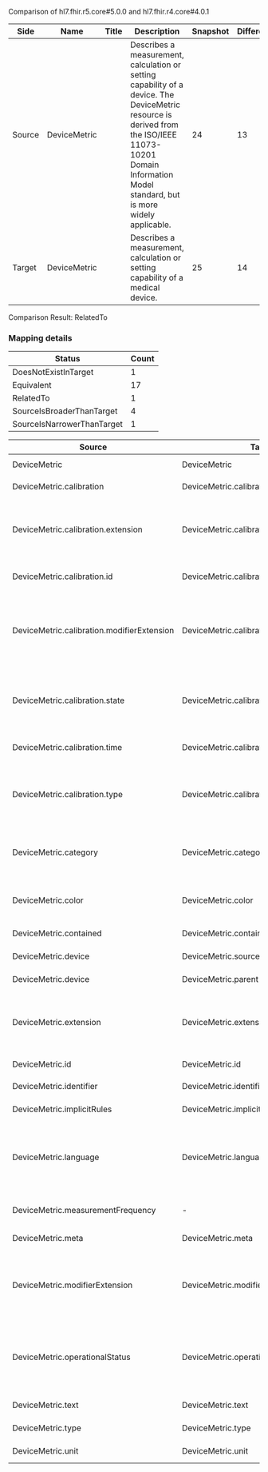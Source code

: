 Comparison of hl7.fhir.r5.core#5.0.0 and hl7.fhir.r4.core#4.0.1

| Side | Name | Title | Description | Snapshot | Differential |
| --- | --- | --- | --- | --- | --- |
| Source | DeviceMetric |  | Describes a measurement, calculation or setting capability of a device.  The DeviceMetric resource is derived from the ISO/IEEE 11073-10201 Domain Information Model standard, but is more widely applicable.  | 24 | 13 |
| Target | DeviceMetric |  | Describes a measurement, calculation or setting capability of a medical device. | 25 | 14 |


Comparison Result: RelatedTo


### Mapping details

| Status | Count |
| ------ | ----- |
DoesNotExistInTarget | 1 |
Equivalent | 17 |
RelatedTo | 1 |
SourceIsBroaderThanTarget | 4 |
SourceIsNarrowerThanTarget | 1 |


| Source | Target | Status | Message |
| ------ | ------ | ------ | ------- |
| DeviceMetric | DeviceMetric | Equivalent | R5 `DeviceMetric` maps as Equivalent to R4 `DeviceMetric` |
| DeviceMetric.calibration | DeviceMetric.calibration | Equivalent | R5 `DeviceMetric.calibration` maps as Equivalent to R4 `DeviceMetric.calibration` |
| DeviceMetric.calibration.extension | DeviceMetric.calibration.extension | SourceIsBroaderThanTarget | R5 `DeviceMetric.calibration.extension` maps as SourceIsBroaderThanTarget to R4 `DeviceMetric.calibration.extension` - extension has change due to type change: R5 `extension` `Extension` maps as SourceIsBroaderThanTarget for R4 `extension` |
| DeviceMetric.calibration.id | DeviceMetric.calibration.id | Equivalent | R5 `DeviceMetric.calibration.id` maps as Equivalent to R4 `DeviceMetric.calibration.id` |
| DeviceMetric.calibration.modifierExtension | DeviceMetric.calibration.modifierExtension | SourceIsBroaderThanTarget | R5 `DeviceMetric.calibration.modifierExtension` maps as SourceIsBroaderThanTarget to R4 `DeviceMetric.calibration.modifierExtension` - modifierExtension has change due to type change: R5 `modifierExtension` `Extension` maps as SourceIsBroaderThanTarget for R4 `modifierExtension` |
| DeviceMetric.calibration.state | DeviceMetric.calibration.state | Equivalent | R5 `DeviceMetric.calibration.state` maps as Equivalent to R4 `DeviceMetric.calibration.state` - state has compatible required binding for code type: http://hl7.org/fhir/ValueSet/metric-calibration-state|5.0.0 and http://hl7.org/fhir/ValueSet/metric-calibration-state|4.0.1 (Equivalent) |
| DeviceMetric.calibration.time | DeviceMetric.calibration.time | Equivalent | R5 `DeviceMetric.calibration.time` maps as Equivalent to R4 `DeviceMetric.calibration.time` |
| DeviceMetric.calibration.type | DeviceMetric.calibration.type | Equivalent | R5 `DeviceMetric.calibration.type` maps as Equivalent to R4 `DeviceMetric.calibration.type` - type has compatible required binding for code type: http://hl7.org/fhir/ValueSet/metric-calibration-type|5.0.0 and http://hl7.org/fhir/ValueSet/metric-calibration-type|4.0.1 (Equivalent) |
| DeviceMetric.category | DeviceMetric.category | Equivalent | R5 `DeviceMetric.category` maps as Equivalent to R4 `DeviceMetric.category` - category has compatible required binding for code type: http://hl7.org/fhir/ValueSet/metric-category|5.0.0 and http://hl7.org/fhir/ValueSet/metric-category|4.0.1 (Equivalent) |
| DeviceMetric.color | DeviceMetric.color | RelatedTo | R5 `DeviceMetric.color` maps as RelatedTo to R4 `DeviceMetric.color` - (color failed to compare required binding of http://hl7.org/fhir/ValueSet/color-codes|5.0.0 and http://hl7.org/fhir/ValueSet/metric-color|4.0.1); color has change due to type change: R5 `color` `code` maps as RelatedTo for R4 `color` |
| DeviceMetric.contained | DeviceMetric.contained | Equivalent | R5 `DeviceMetric.contained` maps as Equivalent to R4 `DeviceMetric.contained` |
| DeviceMetric.device | DeviceMetric.source | Equivalent | R5 `DeviceMetric.device` maps as Equivalent to R4 `DeviceMetric.source` |
| DeviceMetric.device | DeviceMetric.parent | Equivalent | R5 `DeviceMetric.device` maps as Equivalent to R4 `DeviceMetric.parent` |
| DeviceMetric.extension | DeviceMetric.extension | SourceIsBroaderThanTarget | R5 `DeviceMetric.extension` maps as SourceIsBroaderThanTarget to R4 `DeviceMetric.extension` - extension has change due to type change: R5 `extension` `Extension` maps as SourceIsBroaderThanTarget for R4 `extension` |
| DeviceMetric.id | DeviceMetric.id | Equivalent | R5 `DeviceMetric.id` maps as Equivalent to R4 `DeviceMetric.id` |
| DeviceMetric.identifier | DeviceMetric.identifier | Equivalent | R5 `DeviceMetric.identifier` maps as Equivalent to R4 `DeviceMetric.identifier` |
| DeviceMetric.implicitRules | DeviceMetric.implicitRules | Equivalent | R5 `DeviceMetric.implicitRules` maps as Equivalent to R4 `DeviceMetric.implicitRules` |
| DeviceMetric.language | DeviceMetric.language | SourceIsNarrowerThanTarget | R5 `DeviceMetric.language` maps as SourceIsNarrowerThanTarget to R4 `DeviceMetric.language` - language changed the binding strength from Required to Preferred; language has change due to type change: R5 `language` `code` maps as SourceIsNarrowerThanTarget for R4 `language` |
| DeviceMetric.measurementFrequency | - | DoesNotExistInTarget | R5 `DeviceMetric.measurementFrequency` does not appear in the target and has no mapping for `DeviceMetric`. |
| DeviceMetric.meta | DeviceMetric.meta | Equivalent | R5 `DeviceMetric.meta` maps as Equivalent to R4 `DeviceMetric.meta` |
| DeviceMetric.modifierExtension | DeviceMetric.modifierExtension | SourceIsBroaderThanTarget | R5 `DeviceMetric.modifierExtension` maps as SourceIsBroaderThanTarget to R4 `DeviceMetric.modifierExtension` - modifierExtension has change due to type change: R5 `modifierExtension` `Extension` maps as SourceIsBroaderThanTarget for R4 `modifierExtension` |
| DeviceMetric.operationalStatus | DeviceMetric.operationalStatus | Equivalent | R5 `DeviceMetric.operationalStatus` maps as Equivalent to R4 `DeviceMetric.operationalStatus` - operationalStatus has compatible required binding for code type: http://hl7.org/fhir/ValueSet/metric-operational-status|5.0.0 and http://hl7.org/fhir/ValueSet/metric-operational-status|4.0.1 (Equivalent) |
| DeviceMetric.text | DeviceMetric.text | Equivalent | R5 `DeviceMetric.text` maps as Equivalent to R4 `DeviceMetric.text` |
| DeviceMetric.type | DeviceMetric.type | Equivalent | R5 `DeviceMetric.type` maps as Equivalent to R4 `DeviceMetric.type` |
| DeviceMetric.unit | DeviceMetric.unit | Equivalent | R5 `DeviceMetric.unit` maps as Equivalent to R4 `DeviceMetric.unit` |

